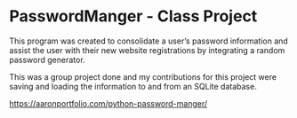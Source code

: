 # PasswordManger - Class Project

This program was created to consolidate a user’s password information and assist the user with their new website registrations by integrating a random password generator.

This was a group project done and my contributions for this project were saving and loading the information to and from an SQLite database.

https://aaronportfolio.com/python-password-manger/

